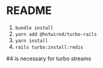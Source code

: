 # README

1. `bundle install`
2. `yarn add @hotwired/turbo-rails`
3. `yarn install`
4. `rails turbo:install:redis`

\#4 is necessary for turbo streams
